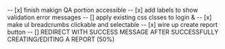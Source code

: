 -- [x] finish makign QA portion accessible 
-- [x] add labels to show validation error messages 
-- [] apply existing css clsses to login & 
-- [x] make ul breadcrumbs clickable and selectable
-- [x] wire up create report button
-- [] REDIRECT WITH SUCCESS MESSAGE AFTER SUCCESSFULLY CREATING/EDITING A REPORT  (50%)
